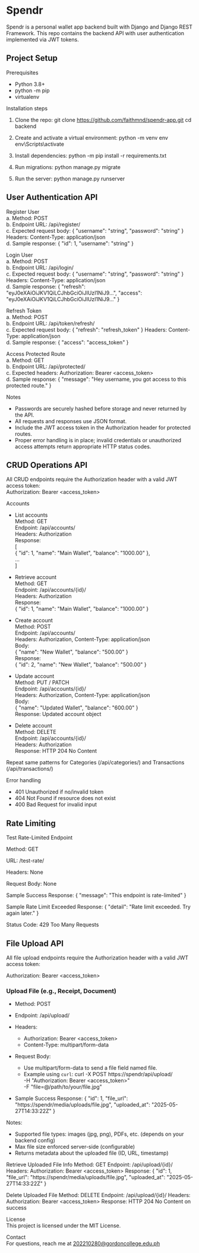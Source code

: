 # Spendr

Spendr is a personal wallet app backend built with Django and Django REST Framework. This repo contains the backend API with user authentication implemented via JWT tokens.

## Project Setup

Prerequisites
- Python 3.8+
- python -m pip
- virtualenv

Installation steps

1. Clone the repo:
   git clone https://github.com/faithmnd/spendr-app.git
   cd backend

2. Create and activate a virtual environment:
   python -m venv env
   env\Scripts\activate

3. Install dependencies:
   python -m pip install -r requirements.txt

4. Run migrations:
   python manage.py migrate

5. Run the server:
   python manage.py runserver

## User Authentication API

Register User  
a. Method: POST  
b. Endpoint URL: /api/register/  
c. Expected request body:
{
  "username": "string",
  "password": "string"
}
Headers: Content-Type: application/json  
d. Sample response:
{
  "id": 1,
  "username": "string"
}

Login User  
a. Method: POST  
b. Endpoint URL: /api/login/  
c. Expected request body:
{
  "username": "string",
  "password": "string"
}
Headers: Content-Type: application/json  
d. Sample response:
{
  "refresh": "eyJ0eXAiOiJKV1QiLCJhbGciOiJIUzI1NiJ9...",
  "access": "eyJ0eXAiOiJKV1QiLCJhbGciOiJIUzI1NiJ9..."
}

Refresh Token  
a. Method: POST  
b. Endpoint URL: /api/token/refresh/  
c. Expected request body:
{
  "refresh": "refresh_token"
}
Headers: Content-Type: application/json  
d. Sample response:
{
  "access": "access_token"
}

Access Protected Route  
a. Method: GET  
b. Endpoint URL: /api/protected/  
c. Expected headers: Authorization: Bearer <access_token>  
d. Sample response:
{
  "message": "Hey username, you got access to this protected route."
}

Notes  
- Passwords are securely hashed before storage and never returned by the API.  
- All requests and responses use JSON format.  
- Include the JWT access token in the Authorization header for protected routes.  
- Proper error handling is in place; invalid credentials or unauthorized access attempts return appropriate HTTP status codes.

## CRUD Operations API

All CRUD endpoints require the Authorization header with a valid JWT access token:  
Authorization: Bearer <access_token>

Accounts  
- List accounts  
  Method: GET  
  Endpoint: /api/accounts/  
  Headers: Authorization  
  Response:  
  [  
    { "id": 1, "name": "Main Wallet", "balance": "1000.00" },  
    ...  
  ]

- Retrieve account  
  Method: GET  
  Endpoint: /api/accounts/{id}/  
  Headers: Authorization  
  Response:  
  { "id": 1, "name": "Main Wallet", "balance": "1000.00" }

- Create account  
  Method: POST  
  Endpoint: /api/accounts/  
  Headers: Authorization, Content-Type: application/json  
  Body:  
  { "name": "New Wallet", "balance": "500.00" }  
  Response:  
  { "id": 2, "name": "New Wallet", "balance": "500.00" }

- Update account  
  Method: PUT / PATCH  
  Endpoint: /api/accounts/{id}/  
  Headers: Authorization, Content-Type: application/json  
  Body:  
  { "name": "Updated Wallet", "balance": "600.00" }  
  Response: Updated account object

- Delete account  
  Method: DELETE  
  Endpoint: /api/accounts/{id}/  
  Headers: Authorization  
  Response: HTTP 204 No Content

Repeat same patterns for Categories (/api/categories/) and Transactions (/api/transactions/)

Error handling  
- 401 Unauthorized if no/invalid token  
- 404 Not Found if resource does not exist  
- 400 Bad Request for invalid input  

## Rate Limiting
Test Rate-Limited Endpoint

Method: GET

URL: /test-rate/

Headers: None

Request Body: None

Sample Success Response:
{
  "message": "This endpoint is rate-limited"
}

Sample Rate Limit Exceeded Response:
{
  "detail": "Rate limit exceeded. Try again later."
}

Status Code: 429 Too Many Requests

## File Upload API
All file upload endpoints require the Authorization header with a valid JWT access token:

Authorization: Bearer <access_token>

### Upload File (e.g., Receipt, Document)

- Method: POST  
- Endpoint: /api/upload/
- Headers:  
  - Authorization: Bearer <access_token> 
  - Content-Type: multipart/form-data  

- Request Body:  
  - Use multipart/form-data to send a file field named file.  
  - Example using `curl`:
    curl -X POST https://spendr/api/upload/ \
      -H "Authorization: Bearer <access_token>" \
      -F "file=@/path/to/your/file.jpg"


- Sample Success Response:
  {
    "id": 1,
    "file_url": "https://spendr/media/uploads/file.jpg",
    "uploaded_at": "2025-05-27T14:33:22Z"
  }

Notes:
- Supported file types: images (jpg, png), PDFs, etc. (depends on your backend config)
- Max file size enforced server-side (configurable)
- Returns metadata about the uploaded file (ID, URL, timestamp)

Retrieve Uploaded File Info
Method: GET
Endpoint: /api/upload/{id}/
Headers: Authorization: Bearer <access_token>
Response:
{
  "id": 1,
  "file_url": "https://spendr/media/uploads/file.jpg",
  "uploaded_at": "2025-05-27T14:33:22Z"
}

Delete Uploaded File
Method: DELETE
Endpoint: /api/upload/{id}/
Headers: Authorization: Bearer <access_token>
Response: HTTP 204 No Content on success

License  
This project is licensed under the MIT License.

Contact  
For questions, reach me at 202210280@gordoncollege.edu.ph

